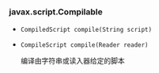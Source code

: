 ### javax.script.Compilable

* `CompiledScript compile(String script)`

* `CompileScript compile(Reader reader)`

  编译由字符串或读入器给定的脚本

  